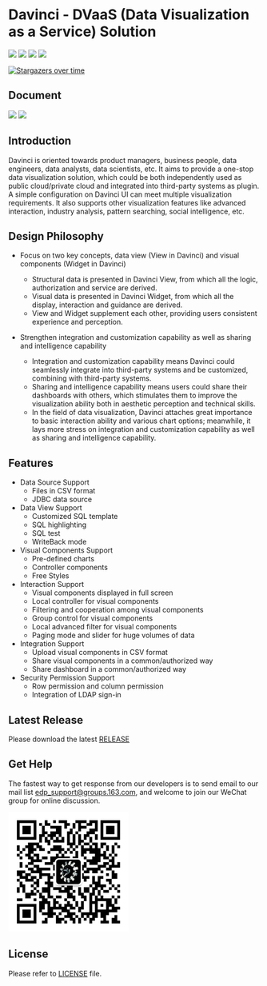 # Davinci - DVaaS (Data Visualization as a Service) Solution
[![](https://camo.githubusercontent.com/8cb994f6c4a156c623fe057fccd7fb7d7d2e8c9b/68747470733a2f2f696d672e736869656c64732e696f2f62616467652f6c6963656e73652d417061636865253230322d3445423142412e737667)](https://www.apache.org/licenses/LICENSE-2.0.html)
[![](https://camo.githubusercontent.com/0a56ffb0993fb7eee49b4dcacbd16f6cd6c7a36c/68747470733a2f2f746f6b65692e72732f62312f6769746875622f6564703936332f646176696e63693f63617465676f72793d6c696e6573)](https://github.com/edp963/davinci)
[![](https://camo.githubusercontent.com/95eb9dee35be192f77c53f880fa607344dc0beb5/68747470733a2f2f7472617669732d63692e6f72672f6564703936332f646176696e63692e7376673f6272616e63683d6d6173746572)](https://travis-ci.org/edp963/davinci)
[![](https://camo.githubusercontent.com/6d479c039e85e35b14a751d8103a5dbd8b72d140/68747470733a2f2f696d672e736869656c64732e696f2f6769746875622f72656c656173652f6564703936332f646176696e63692e737667)](https://github.com/edp963/davinci/releases)

[![Stargazers over time](https://starchart.cc/edp963/davinci.svg)](https://starchart.cc/edp963/davinci)

## Document
[![](https://img.shields.io/badge/README-%E4%B8%AD%E6%96%87%E7%89%88-blue.svg)](https://github.com/edp963/davinci/blob/master/README-CH.md)
[![](https://img.shields.io/badge/%E7%94%A8%E6%88%B7%E6%89%8B%E5%86%8C-%E4%B8%AD%E6%96%87%E7%89%88-blue.svg)](https://edp963.github.io/davinci/)

## Introduction
Davinci is oriented towards product managers, business people, data engineers, data analysts, data scientists, etc. It aims to provide a one-stop data visualization solution, which could be both independently used as public cloud/private cloud and integrated into third-party systems as plugin. A simple configuration on Davinci UI can meet multiple visualization requirements. It also supports other visualization features like advanced interaction, industry analysis, pattern searching, social intelligence, etc.

## Design Philosophy
* Focus on two key concepts, data view (View in Davinci) and visual components (Widget in Davinci) 

  * Structural data is presented in Davinci View, from which all the logic, authorization and service are derived.
  * Visual data is presented in Davinci Widget, from which all the display, interaction and guidance are derived.
  * View and Widget supplement each other, providing users consistent experience and perception.
* Strengthen integration and customization capability as well as sharing and intelligence capability
  * Integration and customization capability means Davinci could seamlessly integrate into third-party systems and be customized,  combining with third-party systems.
  * Sharing and intelligence capability means users could share their dashboards with others, which stimulates them to improve the visualization ability both in aesthetic perception and technical skills.
  * In the field of data visualization, Davinci attaches great importance to basic interaction ability and various chart options; meanwhile, it lays more stress on integration and customization capability as well as sharing and intelligence capability.

## Features
* Data Source Support
  * Files in CSV format
  * JDBC data source
* Data View Support
  * Customized SQL template
  * SQL highlighting
  * SQL test
  * WriteBack mode
* Visual Components Support
  * Pre-defined charts
  * Controller components
  * Free Styles
* Interaction Support
  * Visual components displayed in full screen
  * Local controller for visual components
  * Filtering and cooperation among visual components
  * Group control for visual components
  * Local advanced filter for visual components
  * Paging mode and slider for huge volumes of data
* Integration Support
  * Upload visual components in CSV format
  * Share visual components in a common/authorized way
  * Share dashboard in a common/authorized way
* Security Permission Support
  * Row permission and column permission
  * Integration of LDAP sign-in
  
## Latest Release
Please download the latest [RELEASE](https://github.com/edp963/davinci/releases/download/v0.3.0-beta.9/davinci-assembly_3.0.1-0.3.1-SNAPSHOT-dist-beta.9.zip)

## Get Help
The fastest way to get response from our developers is to send email to our mail list edp_support@groups.163.com, and welcome to join our WeChat group for online discussion.

[![](https://github.com/edp963/edp-resource/raw/master/WeChat.jpg)](https://github.com/edp963/edp-resource/raw/master/WeChat.jpg)

## License
Please refer to [LICENSE](https://github.com/edp963/davinci/blob/master/LICENSE) file.
  

